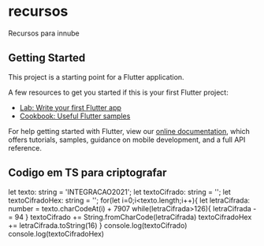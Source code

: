 # recursos

Recursos para innube

## Getting Started

This project is a starting point for a Flutter application.

A few resources to get you started if this is your first Flutter project:

- [Lab: Write your first Flutter app](https://flutter.dev/docs/get-started/codelab)
- [Cookbook: Useful Flutter samples](https://flutter.dev/docs/cookbook)

For help getting started with Flutter, view our
[online documentation](https://flutter.dev/docs), which offers tutorials,
samples, guidance on mobile development, and a full API reference.

## Codigo em TS para criptografar
let texto: string = 'INTEGRACAO2021';
let textoCifrado: string = '';
let textoCifradoHex: string = '';
for(let i=0;i<texto.length;i++){
  let letraCifrada: number = texto.charCodeAt(i) + 7907
  while(letraCifrada>126){
    letraCifrada -= 94
  }
textoCifrado += String.fromCharCode(letraCifrada)
textoCifradoHex += letraCifrada.toString(16)
}
console.log(textoCifrado)
console.log(textoCifradoHex)
